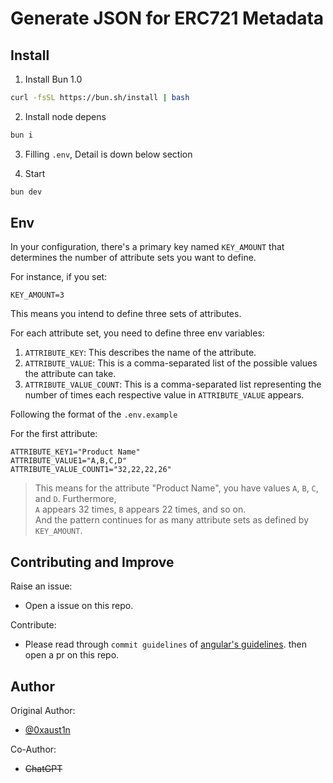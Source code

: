 # Generate JSON for ERC721 Metadata

## Install  

1. Install Bun 1.0
```bash
curl -fsSL https://bun.sh/install | bash
```

2. Install node depens
```bash 
bun i
```
3. Filling `.env`, Detail is down below section

4. Start
```bash
bun dev
```

## Env
In your configuration, there's a primary key named `KEY_AMOUNT` that determines the number of attribute sets you want to define. 

For instance, if you set:
```
KEY_AMOUNT=3
```
This means you intend to define three sets of attributes.

For each attribute set, you need to define three env variables:
1. `ATTRIBUTE_KEY`: This describes the name of the attribute.
2. `ATTRIBUTE_VALUE`: This is a comma-separated list of the possible values the attribute can take.
3. `ATTRIBUTE_VALUE_COUNT`: This is a comma-separated list representing the number of times each respective value in `ATTRIBUTE_VALUE` appears.

Following the format of the `.env.example`

For the first attribute:  

```
ATTRIBUTE_KEY1="Product Name"
ATTRIBUTE_VALUE1="A,B,C,D"
ATTRIBUTE_VALUE_COUNT1="32,22,22,26"
```
> This means for the attribute "Product Name", you have values `A`, `B`, `C`, and `D`. Furthermore,  
> `A` appears 32 times, `B` appears 22 times, and so on.  
> And the pattern continues for as many attribute sets as defined by `KEY_AMOUNT`.  


## Contributing and Improve
Raise an issue:  
- Open a issue on this repo.  

Contribute:
- Please read through `commit guidelines` of [angular's guidelines](https://github.com/angular/angular/blob/main/CONTRIBUTING.md).
then open a pr on this repo.


## Author
Original Author:
- [@0xaust1n](https://github.com/0xaust1n)

Co-Author: 
- ~~ChatGPT~~
